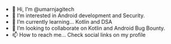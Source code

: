 - 👋 Hi, I’m @umarnjagitech
- 👀 I’m interested in Android development and Security.
- 🌱 I’m currently learning... Kotlin and DSA
- 💞️ I’m looking to collaborate on Kotlin and Android Bug Bounty.
- 📫 How to reach me... Check social links on my profile

<!---
omarndungo/omarndungo is a ✨ special ✨ repository because its `README.md` (this file) appears on your GitHub profile.
You can click the Preview link to take a look at your changes.
--->
